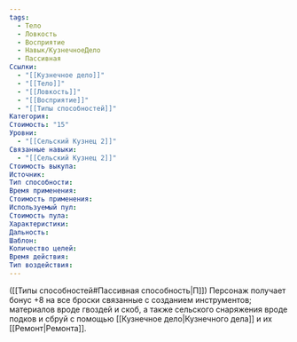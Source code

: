 ```yaml
---
tags:
  - Тело
  - Ловкость
  - Восприятие
  - Навык/КузнечноеДело
  - Пассивная
Ссылки:
  - "[[Кузнечное дело]]"
  - "[[Тело]]"
  - "[[Ловкость]]"
  - "[[Восприятие]]"
  - "[[Типы способностей]]"
Категория: 
Стоимость: "15"
Уровни:
  - "[[Сельский Кузнец 2]]"
Связанные навыки:
  - "[[Сельский Кузнец 2]]"
Стоимость выкупа:
Источник:
Тип способности:
Время применения:
Стоимость применения:
Используемый пул:
Стоимость пула:
Характеристики:
Дальность:
Шаблон:
Количество целей:
Время действия:
Тип воздействия:
---
```

([[Типы способностей#Пассивная способность|П]]) Персонаж получает бонус +8 на все броски связанные с созданием инструментов; материалов вроде гвоздей и скоб, а также сельского снаряжения вроде подков и сбруй с помощью [[Кузнечное дело|Кузнечного дела]] и их [[Ремонт|Ремонта]].